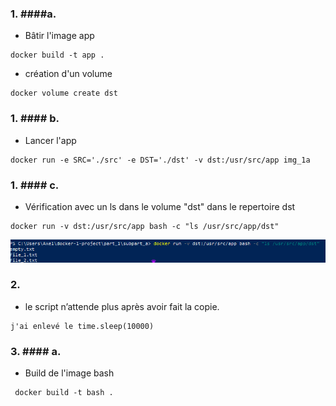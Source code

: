 ### 1. ####a.


- Bâtir l'image app 
```
docker build -t app .
```  

- création d'un volume
```
docker volume create dst
```

### 1. #### b.
   

- Lancer l'app
```
docker run -e SRC='./src' -e DST='./dst' -v dst:/usr/src/app img_1a
```
### 1. #### c. 
 


- Vérification avec un ls dans le volume "dst" dans le repertoire dst
```
docker run -v dst:/usr/src/app bash -c "ls /usr/src/app/dst"
```

![Alt text](image.png)

### 2.

- le script n’attende plus après avoir fait la copie.
```
j'ai enlevé le time.sleep(10000)
```

### 3. #### a.


- Build de l'image bash
```
 docker build -t bash .
 ```